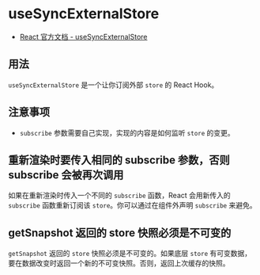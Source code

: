 # useSyncExternalStore

- [React 官方文档 - useSyncExternalStore](https://zh-hans.react.dev/reference/react/useSyncExternalStore)

## 用法

`useSyncExternalStore` 是一个让你订阅外部 `store` 的 React Hook。

## 注意事项

- `subscribe` 参数需要自己实现，实现的内容是如何监听 `store` 的变更。

## 重新渲染时要传入相同的 subscribe 参数，否则 subscribe 会被再次调用

如果在重新渲染时传入一个不同的 `subscribe` 函数，React 会用新传入的 `subscribe` 函数重新订阅该 `store`。你可以通过在组件外声明 `subscribe` 来避免。

## getSnapshot 返回的 store 快照必须是不可变的

`getSnapshot` 返回的 `store` 快照必须是不可变的。如果底层 `store` 有可变数据，要在数据改变时返回一个新的不可变快照。否则，返回上次缓存的快照。
